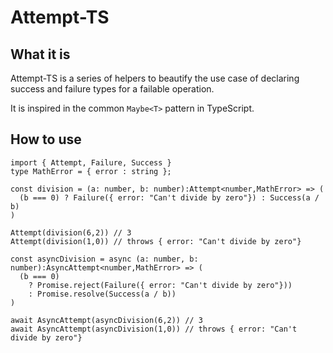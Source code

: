 # Attempt-TS

## What it is

Attempt-TS is a series of helpers to beautify the use case of declaring success and failure types for a failable operation.

It is inspired in the common `Maybe<T>` pattern in TypeScript.

## How to use

```
import { Attempt, Failure, Success }
type MathError = { error : string };

const division = (a: number, b: number):Attempt<number,MathError> => (
  (b === 0) ? Failure({ error: "Can't divide by zero"}) : Success(a / b)
)

Attempt(division(6,2)) // 3
Attempt(division(1,0)) // throws { error: "Can't divide by zero"}

const asyncDivision = async (a: number, b: number):AsyncAttempt<number,MathError> => (
  (b === 0)
    ? Promise.reject(Failure({ error: "Can't divide by zero"}))
    : Promise.resolve(Success(a / b))
)

await AsyncAttempt(asyncDivision(6,2)) // 3
await AsyncAttempt(asyncDivision(1,0)) // throws { error: "Can't divide by zero"}

```
